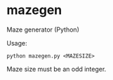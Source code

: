 # mazegen
Maze generator (Python)

Usage:

```
python mazegen.py <MAZESIZE>
```

Maze size must be an odd integer.